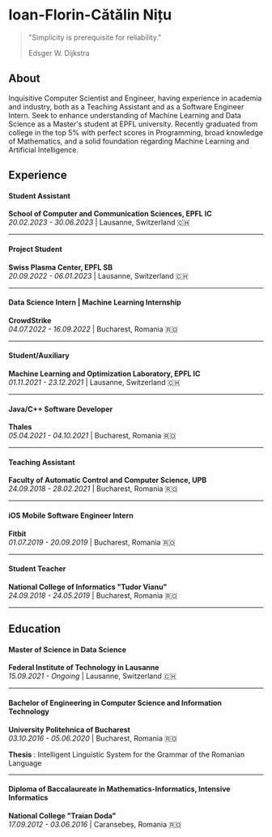 # Ioan-Florin-Cătălin Nițu

> "Simplicity is prerequisite for reliability."
> 
> Edsger W. Dijkstra

## About

Inquisitive Computer Scientist and Engineer, having experience in academia and industry, both as a Teaching Assistant and as a Software Engineer Intern. Seek to enhance understanding of Machine Learning and Data Science as a Master's student at EPFL university. Recently graduated from college in the top 5% with perfect scores in Programming, broad knowledge of Mathematics, and a solid foundation regarding Machine Learning and Artificial Intelligence.

## Experience

#### Student Assistant
**School of Computer and Communication Sciences, EPFL IC**  
_20.02.2023 - 30.06.2023_ | Lausanne, Switzerland 🇨🇭

---

#### Project Student
**Swiss Plasma Center, EPFL SB**  
_20.09.2022 - 06.01.2023_ | Lausanne, Switzerland 🇨🇭

---

#### Data Science Intern | Machine Learning Internship
**CrowdStrike**  
_04.07.2022 - 16.09.2022_ | Bucharest, Romania 🇷🇴

---

#### Student/Auxiliary
**Machine Learning and Optimization Laboratory, EPFL IC**  
_01.11.2021 - 23.12.2021_ | Lausanne, Switzerland 🇨🇭

---

#### Java/C++ Software Developer
**Thales**  
_05.04.2021 - 04.10.2021_ | Bucharest, Romania 🇷🇴

---

#### Teaching Assistant
**Faculty of Automatic Control and Computer Science, UPB**  
_24.09.2018 - 28.02.2021_ | Bucharest, Romania 🇷🇴

---

#### iOS Mobile Software Engineer Intern
**Fitbit**  
_01.07.2019 - 20.09.2019_ | Bucharest, Romania 🇷🇴

---

#### Student Teacher
**National College of Informatics "Tudor Vianu"**  
_24.09.2018 - 24.05.2019_ | Bucharest, Romania 🇷🇴

---

## Education

#### Master of Science in Data Science
**Federal Institute of Technology in Lausanne**  
_15.09.2021 - Ongoing_ | Lausanne, Switzerland 🇨🇭

---

#### Bachelor of Engineering in Computer Science and Information Technology
**University Politehnica of Bucharest**  
_03.10.2016 - 05.06.2020_ | Bucharest, Romania 🇷🇴

**Thesis** : Intelligent Linguistic System for the Grammar of the Romanian Language

---

#### Diploma of Baccalaureate in Mathematics-Informatics, Intensive Informatics
**National College "Traian Doda"**  
_17.09.2012 - 03.06.2016_ | Caransebeș, Romania 🇷🇴
